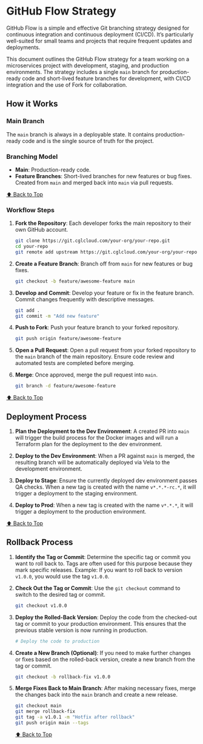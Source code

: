 # GitHub Flow Strategy

GitHub Flow is a simple and effective Git branching strategy designed for continuous integration and continuous deployment (CI/CD). It’s particularly well-suited for small teams and projects that require frequent updates and deployments.

This document outlines the GitHub Flow strategy for a team working on a microservices project with development, staging, and production environments. The strategy includes a single `main` branch for production-ready code and short-lived feature branches for development, with CI/CD integration and the use of Fork for collaboration.

## How it Works

### Main Branch

The `main` branch is always in a deployable state. It contains production-ready code and is the single source of truth for the project.

### Branching Model

- **Main**: Production-ready code.
- **Feature Branches**: Short-lived branches for new features or bug fixes. Created from `main` and merged back into `main` via pull requests.

[⬆️ Back to Top](#github-flow-strategy)

### Workflow Steps

1. **Fork the Repository**: Each developer forks the main repository to their own GitHub account.

   ```bash
   git clone https://git.cglcloud.com/your-org/your-repo.git
   cd your-repo
   git remote add upstream https://git.cglcloud.com/your-org/your-repo.git
   ```

2. **Create a Feature Branch**: Branch off from `main` for new features or bug fixes.

   ```bash
   git checkout -b feature/awesome-feature main
   ```

3. **Develop and Commit**: Develop your feature or fix in the feature branch. Commit changes frequently with descriptive messages.

   ```bash
   git add .
   git commit -m "Add new feature"
   ```

4. **Push to Fork**: Push your feature branch to your forked repository.

   ```bash
   git push origin feature/awesome-feature
   ```

5. **Open a Pull Request**: Open a pull request from your forked repository to the `main` branch of the main repository. Ensure code review and automated tests are completed before merging.

6. **Merge**: Once approved, merge the pull request into `main`.

   ```bash
   git branch -d feature/awesome-feature
   ```

[⬆️ Back to Top](#github-flow-strategy)

## Deployment Process

1. **Plan the Deployment to the Dev Environment**: A created PR into `main` will trigger the build process for the Docker images and will run a Terraform plan for the deployment to the dev environment.

2. **Deploy to the Dev Environment**: When a PR against `main` is merged, the resulting branch will be automatically deployed via Vela to the development environment.

3. **Deploy to Stage**: Ensure the currently deployed dev environment passes QA checks. When a new tag is created with the name `v*.*.*-rc.*`, it will trigger a deployment to the staging environment.

4. **Deploy to Prod**: When a new tag is created with the name `v*.*.*`, it will trigger a deployment to the production environment.

[⬆️ Back to Top](#github-flow-strategy)

## Rollback Process

1. **Identify the Tag or Commit**: Determine the specific tag or commit you want to roll back to. Tags are often used for this purpose because they mark specific releases. Example: If you want to roll back to version `v1.0.0`, you would use the tag `v1.0.0`.

2. **Check Out the Tag or Commit**: Use the `git checkout` command to switch to the desired tag or commit.

   ```bash
   git checkout v1.0.0
   ```

3. **Deploy the Rolled-Back Version**: Deploy the code from the checked-out tag or commit to your production environment. This ensures that the previous stable version is now running in production.

   ```bash
   # Deploy the code to production
   ```

4. **Create a New Branch (Optional)**: If you need to make further changes or fixes based on the rolled-back version, create a new branch from the tag or commit.

   ```bash
   git checkout -b rollback-fix v1.0.0
   ```

5. **Merge Fixes Back to Main Branch**: After making necessary fixes, merge the changes back into the `main` branch and create a new release.

   ```bash
   git checkout main
   git merge rollback-fix
   git tag -a v1.0.1 -m "Hotfix after rollback"
   git push origin main --tags
   ```

   [⬆️ Back to Top](#github-flow-strategy)
